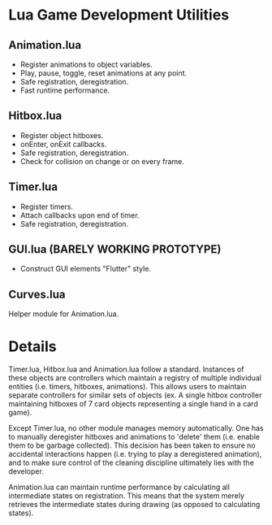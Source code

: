 # Lua Game Development Utilities

## Animation.lua
- Register animations to object variables.
- Play, pause, toggle, reset animations at any point. 
- Safe registration, deregistration.
- Fast runtime performance.

## Hitbox.lua
- Register object hitboxes. 
- onEnter, onExit callbacks.
- Safe registration, deregistration.
- Check for collision on change or on every frame.

## Timer.lua
- Register timers.
- Attach callbacks upon end of timer.
- Safe registration, deregistration.

## GUI.lua (BARELY WORKING PROTOTYPE)
- Construct GUI elements "Flutter" style.

## Curves.lua
Helper module for Animation.lua.

# Details

Timer.lua, Hitbox.lua and Animation.lua follow a standard. Instances of these objects are controllers which maintain a registry of multiple individual entities (i.e. timers, hitboxes, animations). This allows users to maintain separate controllers for similar sets of objects (ex. A single hitbox controller maintaining hitboxes of 7 card objects representing a single hand in a card game).

Except Timer.lua, no other module manages memory automatically. One has to manually deregister hitboxes and animations to 'delete' them (i.e. enable them to be garbage collected). This decision has been taken to ensure no accidental interactions happen (i.e. trying to play a deregistered animation), and to make sure control of the cleaning discipline ultimately lies with the developer.

Animation.lua can maintain runtime performance by calculating all intermediate states on registration. This means that the system merely retrieves the intermediate states during drawing (as opposed to calculating states).
